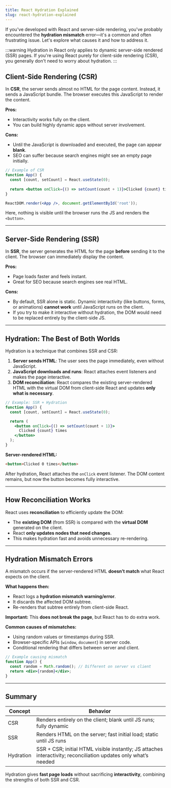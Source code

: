 ```yaml
---
title: React Hydration Explained
slug: react-hydration-explained
---
```


If you've developed with React and server-side rendering, you've probably encountered the **hydration mismatch** error—it's a common and often frustrating issue. Let's explore what causes it and how to address it.

<!-- truncate -->

:::warning
Hydration in React only applies to dynamic server-side rendered (SSR) pages. If you're using React purely for client-side rendering (CSR), you generally don't need to worry about hydration.
:::

## Client-Side Rendering (CSR)

In **CSR**, the server sends almost no HTML for the page content. Instead, it sends a JavaScript bundle. The browser executes this JavaScript to render the content.  

**Pros:**

- Interactivity works fully on the client.
- You can build highly dynamic apps without server involvement.

**Cons:**

- Until the JavaScript is downloaded and executed, the page can appear **blank**.
- SEO can suffer because search engines might see an empty page initially.

```jsx
// Example of CSR
function App() {
  const [count, setCount] = React.useState(0);
  
  return <button onClick={() => setCount(count + 1)}>Clicked {count} times</button>;
}

ReactDOM.render(<App />, document.getElementById('root'));
````

Here, nothing is visible until the browser runs the JS and renders the `<button>`.

---

## Server-Side Rendering (SSR)

In **SSR**, the server generates the HTML for the page **before** sending it to the client. The browser can immediately display the content.

**Pros:**

* Page loads faster and feels instant.
* Great for SEO because search engines see real HTML.

**Cons:**

* By default, SSR alone is static. Dynamic interactivity (like buttons, forms, or animations) **cannot work** until JavaScript runs on the client.
* If you try to make it interactive without hydration, the DOM would need to be replaced entirely by the client-side JS.

---

## Hydration: The Best of Both Worlds

Hydration is a technique that combines SSR and CSR:

1. **Server sends HTML**: The user sees the page immediately, even without JavaScript.
2. **JavaScript downloads and runs**: React attaches event listeners and makes the page interactive.
3. **DOM reconciliation**: React compares the existing server-rendered HTML with the virtual DOM from client-side React and updates **only what is necessary**.

```jsx
// Example: SSR + Hydration
function App() {
  const [count, setCount] = React.useState(0);

  return (
    <button onClick={() => setCount(count + 1)}>
      Clicked {count} times
    </button>
  );
}
```

**Server-rendered HTML:**

```html
<button>Clicked 0 times</button>
```

After hydration, React attaches the `onClick` event listener. The DOM content remains, but now the button becomes fully interactive.

---

## How Reconciliation Works

React uses **reconciliation** to efficiently update the DOM:

* The **existing DOM** (from SSR) is compared with the **virtual DOM** generated on the client.
* React **only updates nodes that need changes**.
* This makes hydration fast and avoids unnecessary re-rendering.

---

## Hydration Mismatch Errors

A mismatch occurs if the server-rendered HTML **doesn’t match** what React expects on the client.

**What happens then:**

* React logs a **hydration mismatch warning/error**.
* It discards the affected DOM subtree.
* Re-renders that subtree entirely from client-side React.

**Important:** This **does not break the page**, but React has to do extra work.

**Common causes of mismatches:**

* Using random values or timestamps during SSR.
* Browser-specific APIs (`window`, `document`) in server code.
* Conditional rendering that differs between server and client.

```jsx
// Example causing mismatch
function App() {
  const random = Math.random(); // Different on server vs client
  return <div>{random}</div>;
}
```

---

## Summary

| Concept   | Behavior                                                                                                        |
| --------- | --------------------------------------------------------------------------------------------------------------- |
| CSR       | Renders entirely on the client; blank until JS runs; fully dynamic                                              |
| SSR       | Renders HTML on the server; fast initial load; static until JS runs                                             |
| Hydration | SSR + CSR; initial HTML visible instantly; JS attaches interactivity; reconciliation updates only what’s needed |

Hydration gives **fast page loads** without sacrificing **interactivity**, combining the strengths of both SSR and CSR.

